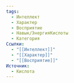 ```yaml
---
tags:
  - Интеллект
  - Характер
  - Восприятие
  - Навык/ЭнергияКислоты
  - Категория
Ссылки:
  - "[[Интеллект]]"
  - "[[Характер]]"
  - "[[Восприятие]]"
Источник:
  - Кислота
---
```

